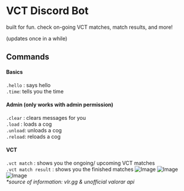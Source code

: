 
# VCT Discord Bot

built for fun.
check on-going VCT matches, match results, and more!

(updates once in a while)




## Commands
#### Basics
`.hello` : says hello  
`.time`:  tells you the time  

#### Admin (only works with admin permission)
`.clear` : clears messages for you  
`.load` : loads a cog  
`.unload`: unloads a cog  
`.reload`: reloads a cog  

#### VCT 
`.vct match` : shows you the ongoing/ upcoming VCT matches  
`.vct match result` :  shows you the finished matches
![Image](https://github.com/user-attachments/assets/a1d1c040-e2d3-4982-b8bc-239545489cf5)
![Image](https://github.com/user-attachments/assets/f1309fa7-0187-47db-9cf0-e6aa0ae9f78a)
![Image](https://github.com/user-attachments/assets/17084d8c-601b-44b4-9bd4-275e0a4c10c6)   
_*source of information: vlr.gg & unofficial valorar api_
